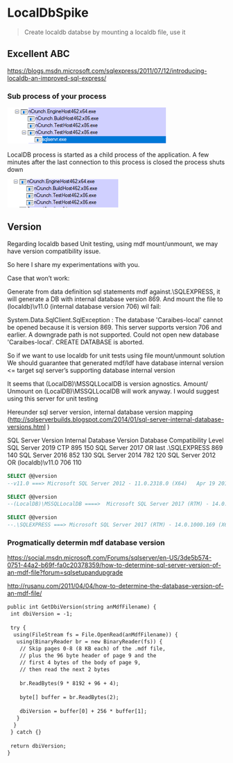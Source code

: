# LocalDbSpike
> Create localdb databse by mounting a localdb file, use it


## Excellent ABC
https://blogs.msdn.microsoft.com/sqlexpress/2011/07/12/introducing-localdb-an-improved-sql-express/

### Sub process of your process
![Sub process](https://github.com/yhan/LocalDbSpike/blob/master/images/subprocess.png)


LocalDB process is started as a child process of the application. A few minutes after the last connection to this process is closed the process shuts down

![Stop](https://github.com/yhan/LocalDbSpike/blob/master/images/subprocess_stopped.png)

## Version

Regarding localdb based Unit testing, using mdf mount/unmount, we may have version compatibility issue.

So here I share my experimentations with you.

 Case that won’t work:

Generate from data definition sql statements mdf against.\SQLEXPRESS, it will generate a DB with internal database version 869.
And mount the file to (localdb)\v11.0 (internal database version 706) wil fail:

System.Data.SqlClient.SqlException : The database 'Caraibes-local' cannot be opened because it is version 869. This server supports version 706 and earlier. A downgrade path is not supported.
Could not open new database 'Caraibes-local'. CREATE DATABASE is aborted.


So if we want to use localdb for unit tests using file mount/unmount solution
We should guarantee that generated mdf/ldf have database internal version <= target sql server’s supporting database internal version

It seems that (LocalDB)\MSSQLLocalDB is version agnostics.
Amount/ Unmount on (LocalDB)\MSSQLLocalDB will work anyway. I would suggest using this server for unit testing

Hereunder sql server version, internal database version mapping (http://sqlserverbuilds.blogspot.com/2014/01/sql-server-internal-database-versions.html
)

SQL Server Version	Internal Database Version	Database Compatibility Level
SQL Server 2019 CTP
895	150
SQL Server 2017 OR last .\SQLEXPRESS	869	140
SQL Server 2016
852	130
SQL Server 2014
782	120
SQL Server 2012 OR (localdb)\v11.0	706	110

```sql
SELECT @@version
--v11.0 ===> Microsoft SQL Server 2012 - 11.0.2318.0 (X64)   Apr 19 2012 11:53:44   Copyright (c) Microsoft Corporation  Express Edition (64-bit) on Windows NT 6.2 <X64> (Build 9200: ) 
```


```sql
SELECT @@version
--(LocalDB)\MSSQLLocalDB ====>  Microsoft SQL Server 2017 (RTM) - 14.0.1000.169 (X64)   Aug 22 2017 17:04:49   Copyright (C) 2017 Microsoft Corporation  Express Edition (64-bit) on Windows 10 Enterprise 10.0 <X64> (Build 16299: ) 
```

```sql
SELECT @@version
--.\SQLEXPRESS ===> Microsoft SQL Server 2017 (RTM) - 14.0.1000.169 (X64)   Aug 22 2017 17:04:49   Copyright (C) 2017 Microsoft Corporation  Express Edition (64-bit) on Windows 10 Enterprise 10.0 <X64> (Build 16299: )
```

### Progmatically determin mdf database version

https://social.msdn.microsoft.com/Forums/sqlserver/en-US/3de5b574-0751-44a2-b69f-fa0c20378359/how-to-determine-sql-server-version-of-an-mdf-file?forum=sqlsetupandupgrade

http://rusanu.com/2011/04/04/how-to-determine-the-database-version-of-an-mdf-file/

```CSharp
public int GetDbiVersion(string anMdfFilename) {
 int dbiVersion = -1;

 try {
  using(FileStream fs = File.OpenRead(anMdfFilename)) {
   using(BinaryReader br = new BinaryReader(fs)) {
    // Skip pages 0-8 (8 KB each) of the .mdf file,
    // plus the 96 byte header of page 9 and the
    // first 4 bytes of the body of page 9,
    // then read the next 2 bytes

    br.ReadBytes(9 * 8192 + 96 + 4);

    byte[] buffer = br.ReadBytes(2);

    dbiVersion = buffer[0] + 256 * buffer[1];
   }
  }
 } catch {}

 return dbiVersion;
}
```
